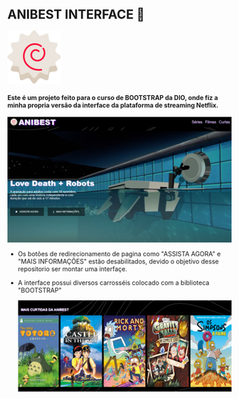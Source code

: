 #  ANIBEST INTERFACE 🎥

<img src="img/favicon-16x16.png" width="120">

#### Este é um projeto feito para o curso de **BOOTSTRAP** da **DIO**, onde fiz a minha propria versão da interface da plataforma de streaming **Netflix**.
  <img src="img/anibestfilme.png">

- Os botões de redirecionamento de pagina como "ASSISTA AGORA" e "MAIS INFORMAÇÕES" estão desabilitados, devido o  objetivo desse repositorio ser montar uma interfaçe.
- A interface possui diversos carrosséis colocado com a biblioteca "BOOTSTRAP"

   <img src="img/mais_curtidas.png">